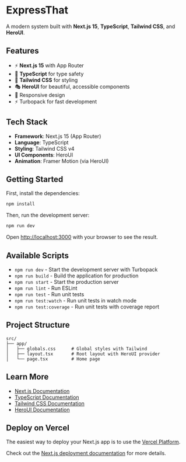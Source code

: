 # ExpressThat

A modern system built with **Next.js 15**, **TypeScript**, **Tailwind CSS**, and **HeroUI**.

## Features

- ⚡ **Next.js 15** with App Router
- 🔷 **TypeScript** for type safety
- 🎨 **Tailwind CSS** for styling
- 🎭 **HeroUI** for beautiful, accessible components
- 📱 Responsive design
- ⚡ Turbopack for fast development

## Tech Stack

- **Framework**: Next.js 15 (App Router)
- **Language**: TypeScript
- **Styling**: Tailwind CSS v4
- **UI Components**: HeroUI
- **Animation**: Framer Motion (via HeroUI)

## Getting Started

First, install the dependencies:

```bash
npm install
```

Then, run the development server:

```bash
npm run dev
```

Open [http://localhost:3000](http://localhost:3000) with your browser to see the result.

## Available Scripts

- `npm run dev` - Start the development server with Turbopack
- `npm run build` - Build the application for production
- `npm run start` - Start the production server
- `npm run lint` - Run ESLint
- `npm run test` - Run unit tests
- `npm run test:watch` - Run unit tests in watch mode
- `npm run test:coverage` - Run unit tests with coverage report

## Project Structure

```
src/
├── app/
│   ├── globals.css      # Global styles with Tailwind
│   ├── layout.tsx       # Root layout with HeroUI provider
│   └── page.tsx         # Home page
```

## Learn More

- [Next.js Documentation](https://nextjs.org/docs)
- [TypeScript Documentation](https://www.typescriptlang.org/docs/)
- [Tailwind CSS Documentation](https://tailwindcss.com/docs)
- [HeroUI Documentation](https://heroui.com/docs)

## Deploy on Vercel

The easiest way to deploy your Next.js app is to use the [Vercel Platform](https://vercel.com/new?utm_medium=default-template&filter=next.js&utm_source=create-next-app&utm_campaign=create-next-app-readme).

Check out the [Next.js deployment documentation](https://nextjs.org/docs/app/building-your-application/deploying) for more details.
